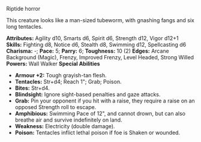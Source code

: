 Riptide horror

This creature looks like a man-sized tubeworm, with gnashing fangs
and six long tentacles.

**Attributes:** Agility d10, Smarts d6, Spirit d6, Strength d12, Vigor
d12+1
**Skills:** Fighting d8, Notice d6, Stealth d8, Swimming d12,
Spellcasting d6
**Charisma:** -; **Pace:** 5; **Parry:** 6; **Toughness:** 10 (2)
**Edges:** Arcane Background (Magic), Frenzy, Improved Frenzy, Level
Headed, Strong Willed
**Powers:** Wall Walker
**Special Abilities**
- **Armour +2:** Tough grayish-tan flesh.
- **Tentacles:** Str+d4; Reach 1"; Grab; Poison.
- **Bites:** Str+d4.
- **Blindsight:** Ignore sight-based penalties and gaze attacks.
- **Grab:** Pin your opponent if you hit with a raise, they require a
raise on an opposed Strength roll to escape.
- **Amphibious:** Swimming Pace of 12", and cannot drown, but can also
breathe air and survive indefinitely on land.
- **Weakness:** Electricity (double damage).
- **Poison:** Tentacles inflict lethal poison if foe is Shaken or
wounded.

